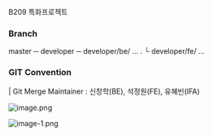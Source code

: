 
B209 특화프로젝트

### Branch

master ─ developer  ─ developer/be/ ...
.                   └ developer/fe/ ...
                    

### GIT Convention

| Git Merge Maintainer : 신창학(BE), 석정원(FE), 유혜빈(IFA)

![image.png](./image.png)

![image-1.png](./image-1.png)
